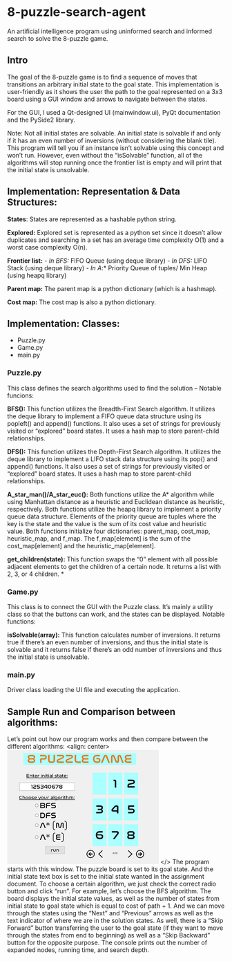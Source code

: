 # 8-puzzle-search-agent
An artificial intelligence program using uninformed search and informed search to solve the 8-puzzle game.

## Intro
The goal of the 8-puzzle game is to find a sequence of moves that transitions an arbitrary
initial state to the goal state.
This implementation is user-friendly as it shows the user the path to the goal represented
on a 3x3 board using a GUI window and arrows to navigate between the states.

For the GUI, I used a Qt-designed UI (mainwindow.ui), PyQt documentation and the
PySide2 library.

Note: Not all initial states are solvable. An initial state is solvable if and only if it has an
even number of inversions (without considering the blank tile).
This program will tell you if an instance isn’t solvable using this concept and won’t run.
However, even without the “isSolvable” function, all of the algorithms will stop running
once the frontier list is empty and will print that the initial state is unsolvable.


## Implementation: Representation & Data Structures:

**States**: States are represented as a hashable python string.

**Explored:** Explored set is represented as a python set since it doesn’t allow duplicates and
searching in a set has an average time complexity O(1) and a worst case complexity O(n).

**Frontier list:**
*- In BFS:* FIFO Queue (using deque library)
*- In DFS:* LIFO Stack (using deque library)
*- In A*:* Priority Queue of tuples/ Min Heap (using heapq library)

**Parent map:** The parent map is a python dictionary (which is a hashmap).

**Cost map:** The cost map is also a python dictionary.

## Implementation: Classes:
 - Puzzle.py
 - Game.py
 - main.py

### Puzzle.py
This class defines the search algorithms used to find the solution – Notable funcions:

**BFS():** This function utilizes the Breadth-First Search algorithm. It utilizes the deque
library to implement a FIFO queue data structure using its popleft() and append()
functions. It also uses a set of strings for previously visited or “explored” board states. It
uses a hash map to store parent-child relationships.

**DFS():** This function utilizes the Depth-First Search algorithm. It utilizes the deque library
to implement a LIFO stack data structure using its pop() and append() functions.
It also uses a set of strings for previously visited or “explored” board states. It uses a hash
map to store parent-child relationships.

**A_star_man()/A_star_euc():** Both functions utilize the A* algorithm while using
Manhattan distance as a heuristic and Euclidean distance as heuristic, respectively.
Both functions utilize the heapq library to implement a priority queue data structure.
Elements of the priority queue are tuples where the key is the state and the value is the
sum of its cost value and heuristic value.
Both functions initialize four dictionaries: parent_map, cost_map, heuristic_map, and f_map.
The f_map[element] is the sum of the cost_map[element] and the heuristic_map[element].

**get_children(state):** This function swaps the “0” element with all possible adjacent
elements to get the children of a certain node. It returns a list with 2, 3, or 4 children.
       *
### Game.py
This class is to connect the GUI with the Puzzle class. It’s mainly a utility class so that the
buttons can work, and the states can be displayed. Notable functions:

**isSolvable(array):** This function calculates number of inversions. It returns true if there’s
an even number of inversions, and thus the initial state is solvable and it returns false if
there’s an odd number of inversions and thus the initial state is unsolvable.

### main.py
Driver class loading the UI file and executing the application.

## Sample Run and Comparison between algorithms:
Let’s point out how our program works and then compare between the different
algorithms:
<align: center> ![Picture1](Picture1.png) </>
The program starts with this window. The puzzle board is set to its goal state. And the
initial state text box is set to the initial state wanted in the assignment document.
To choose a certain algorithm, we just check the correct radio button and click “run”.
For example, let’s choose the BFS algorithm.
The board displays the initial state values, as well as the number of states from initial state
to goal state which is equal to cost of path + 1.
And we can move through the states using the “Next” and “Previous” arrows as well as the
text indicator of where we are in the solution states. As well, there is a “Skip Forward”
button transferring the user to the goal state (if they want to move through the states from
end to beginning) as well as a “Skip Backward” button for the opposite purpose.
The console prints out the number of expanded nodes, running time, and search depth.

